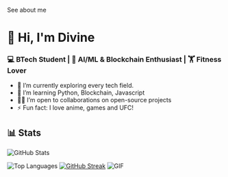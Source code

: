 See about me
# 👋 Hi, I'm Divine
### 💻 BTech Student | 🧠 AI/ML & Blockchain Enthusiast | 🏋️ Fitness Lover

- 🔭 I’m currently exploring every tech field.
- 🌱 I’m learning Python, Blockchain, Javascript
- 👨‍💻 I’m open to collaborations on open-source projects
- ⚡ Fun fact: I love anime, games and UFC!
## 📊 Stats 
![GitHub Stats](https://github-readme-stats.vercel.app/api?username=Divine&show_icons=true&theme=github_dark)

![Top Languages](https://github-readme-stats.vercel.app/api/top-langs/?username=Div-raj&layout=compact&theme=radical)
[![GitHub Streak](https://github-readme-streak-stats.herokuapp.com/?user=Div-raj&theme=radical)](https://git.io/streak-stats)
![GIF](https://cdn.pixabay.com/animation/2023/10/10/13/25/13-25-40-109_512.gif)

